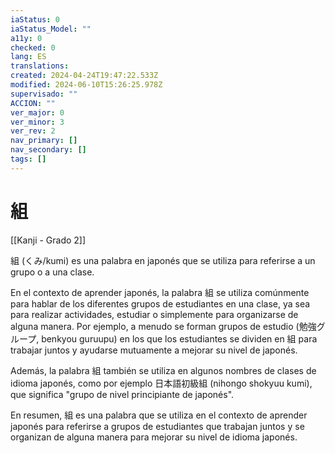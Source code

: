 ```yaml
---
iaStatus: 0
iaStatus_Model: ""
a11y: 0
checked: 0
lang: ES
translations: 
created: 2024-04-24T19:47:22.533Z
modified: 2024-06-10T15:26:25.978Z
supervisado: ""
ACCION: ""
ver_major: 0
ver_minor: 3
ver_rev: 2
nav_primary: []
nav_secondary: []
tags: []
---
```

# 組

[[Kanji - Grado 2]]

組 (くみ/kumi) es una palabra en japonés que se utiliza para referirse a un grupo o a una clase. 

En el contexto de aprender japonés, la palabra 組 se utiliza comúnmente para hablar de los diferentes grupos de estudiantes en una clase, ya sea para realizar actividades, estudiar o simplemente para organizarse de alguna manera. Por ejemplo, a menudo se forman grupos de estudio (勉強グループ, benkyou guruupu) en los que los estudiantes se dividen en 組 para trabajar juntos y ayudarse mutuamente a mejorar su nivel de japonés.

Además, la palabra 組 también se utiliza en algunos nombres de clases de idioma japonés, como por ejemplo 日本語初級組 (nihongo shokyuu kumi), que significa "grupo de nivel principiante de japonés".

En resumen, 組 es una palabra que se utiliza en el contexto de aprender japonés para referirse a grupos de estudiantes que trabajan juntos y se organizan de alguna manera para mejorar su nivel de idioma japonés.

